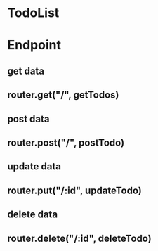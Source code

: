 # TodoList

# Endpoint

## get data
## router.get("/", getTodos)

## post data
## router.post("/", postTodo)

## update data
## router.put("/:id", updateTodo)

## delete data
## router.delete("/:id", deleteTodo)